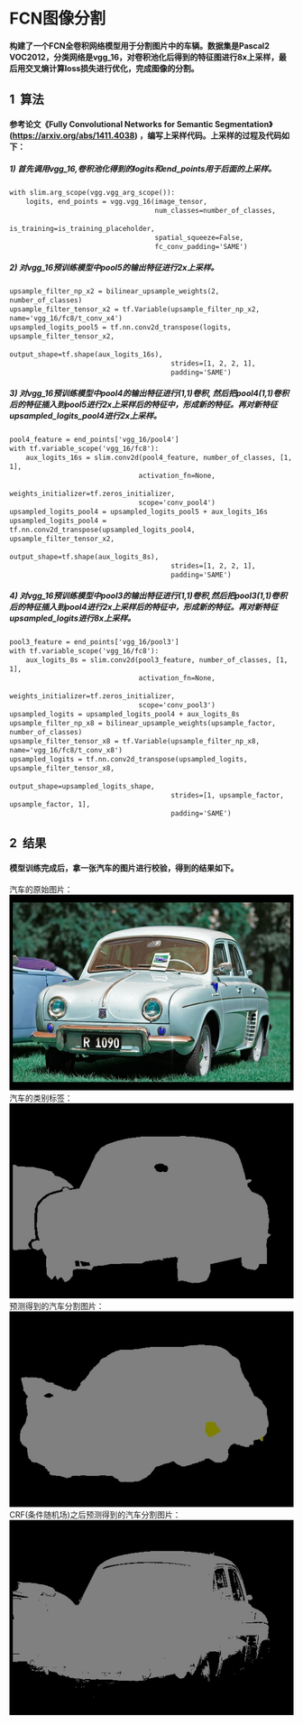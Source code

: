 # FCN图像分割

#### 构建了一个FCN全卷积网络模型用于分割图片中的车辆。数据集是Pascal2 VOC2012，分类网络是vgg_16，对卷积池化后得到的特征图进行8x上采样，最后用交叉熵计算loss损失进行优化，完成图像的分割。

## 1 &nbsp;算法
#### 参考论文《Fully Convolutional Networks for Semantic Segmentation》(https://arxiv.org/abs/1411.4038) ，编写上采样代码。上采样的过程及代码如下：
##### 1) 首先调用vgg_16,卷积池化得到的logits和end_points用于后面的上采样。
    with slim.arg_scope(vgg.vgg_arg_scope()):
        logits, end_points = vgg.vgg_16(image_tensor,
                                        num_classes=number_of_classes,
                                        is_training=is_training_placeholder,
                                        spatial_squeeze=False,
                                        fc_conv_padding='SAME')
##### 2) 对vgg_16预训练模型中pool5的输出特征进行2x上采样。
    upsample_filter_np_x2 = bilinear_upsample_weights(2, number_of_classes)        
    upsample_filter_tensor_x2 = tf.Variable(upsample_filter_np_x2, name='vgg_16/fc8/t_conv_x4')
    upsampled_logits_pool5 = tf.nn.conv2d_transpose(logits, upsample_filter_tensor_x2,
                                            output_shape=tf.shape(aux_logits_16s),
                                            strides=[1, 2, 2, 1],
                                            padding='SAME')
##### 3) 对vgg_16预训练模型中pool4的输出特征进行(1,1)卷积, 然后把pool4(1,1)卷积后的特征插入到pool5进行2x上采样后的特征中，形成新的特征。再对新特征upsampled_logits_pool4进行2x上采样。
    pool4_feature = end_points['vgg_16/pool4']
    with tf.variable_scope('vgg_16/fc8'):
        aux_logits_16s = slim.conv2d(pool4_feature, number_of_classes, [1, 1],
                                    activation_fn=None,
                                    weights_initializer=tf.zeros_initializer,
                                    scope='conv_pool4')
    upsampled_logits_pool4 = upsampled_logits_pool5 + aux_logits_16s
    upsampled_logits_pool4 = tf.nn.conv2d_transpose(upsampled_logits_pool4, upsample_filter_tensor_x2,
                                            output_shape=tf.shape(aux_logits_8s),
                                            strides=[1, 2, 2, 1],
                                            padding='SAME')
##### 4) 对vgg_16预训练模型中pool3的输出特征进行(1,1)卷积,然后把pool3(1,1)卷积后的特征插入到pool4进行2x上采样后的特征中，形成新的特征。再对新特征upsampled_logits进行8x上采样。
    pool3_feature = end_points['vgg_16/pool3']
    with tf.variable_scope('vgg_16/fc8'):
        aux_logits_8s = slim.conv2d(pool3_feature, number_of_classes, [1, 1],
                                    activation_fn=None,
                                    weights_initializer=tf.zeros_initializer,
                                    scope='conv_pool3')   
    upsampled_logits = upsampled_logits_pool4 + aux_logits_8s
    upsample_filter_np_x8 = bilinear_upsample_weights(upsample_factor, number_of_classes)
    upsample_filter_tensor_x8 = tf.Variable(upsample_filter_np_x8, name='vgg_16/fc8/t_conv_x8')
    upsampled_logits = tf.nn.conv2d_transpose(upsampled_logits, upsample_filter_tensor_x8,
                                            output_shape=upsampled_logits_shape,
                                            strides=[1, upsample_factor, upsample_factor, 1],
                                            padding='SAME')


## 2 &nbsp;结果
#### 模型训练完成后，拿一张汽车的图片进行校验，得到的结果如下。
汽车的原始图片：      
![原图](./image/image.jpg)           
汽车的类别标签：      
![标签](./image/annotation.jpg)           
预测得到的汽车分割图片：    
![预测](./image/prediction.jpg)           
CRF(条件随机场)之后预测得到的汽车分割图片：     
![预测](./image/prediction_crfed.jpg)          
